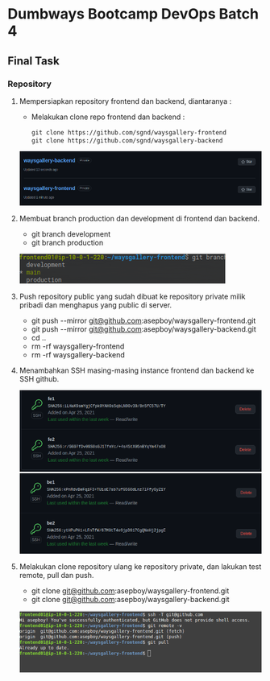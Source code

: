 # Dumbways Bootcamp DevOps Batch 4
## Final Task
### Repository

1. Mempersiapkan repository frontend dan backend, diantaranya :
    - Melakukan clone repo frontend dan backend :
        ```
        git clone https://github.com/sgnd/waysgallery-frontend  
        git clone https://github.com/sgnd/waysgallery-backend
        ```
     
     ![2](https://github.com/asepboy/bootcamp-dumbways/blob/main/Final%20Task/Repository/2.png)
     
2. Membuat branch production dan development di frontend dan backend.
    - git branch development
    - git branch production 
    
    ![3](https://github.com/asepboy/bootcamp-dumbways/blob/main/Final%20Task/Repository/3.png)

3. Push repository public yang sudah dibuat ke repository private milik pribadi dan menghapus yang public di server.
    - git push --mirror git@github.com:asepboy/waysgallery-frontend.git
    - git push --mirror git@github.com:asepboy/waysgallery-backend.git
    - cd .. 
    - rm -rf waysgallery-frontend 
    - rm -rf waysgallery-backend

4. Menambahkan SSH masing-masing instance frontend dan backend ke SSH github.

    ![4](https://github.com/asepboy/bootcamp-dumbways/blob/main/Final%20Task/Repository/4.png)
    ![5](https://github.com/asepboy/bootcamp-dumbways/blob/main/Final%20Task/Repository/5.png)
    
5. Melakukan clone repository ulang ke repository private, dan lakukan test remote, pull dan push.
    - git clone git@github.com:asepboy/waysgallery-frontend.git
    - git clone git@github.com:asepboy/waysgallery-backend.git

    ![6](https://github.com/asepboy/bootcamp-dumbways/blob/main/Final%20Task/Repository/6.png)
